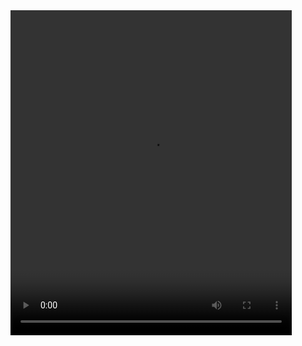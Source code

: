  <!-- <p align="center">
<a href="https://git.io/typing-svg"><img src="https://readme-typing-svg.demolab.com?font=Fira+Code&size=31&pause=1000&color=ffffff&width=435&lines=Hi%F0%9F%91%8B%2C+I'm+Candely;Welcome+to+my+Github+%F0%9F%A4%8D" alt="Typing SVG" /></a>-->
  
  
<video src="[https://assets.pinterest.com/ext/embed.html?id=1618549860450386](https://pin.it/6rS4pn57d)" height="520" width="450" />
